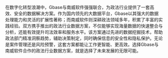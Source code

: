 在数字化转型浪潮中，Gbase与南威软件强强联合，为政法行业提供了一套高效、安全的数据解决方案。作为国内领先的大数据平台，Gbase以其强大的数据处理能力和灵活的扩展性著称；而南威软件则深耕政法领域多年，积累了丰富的实践经验。双方携手推出的政法行业数据方案，不仅能够实现海量数据的快速整合与分析，还能有效提升司法效率和服务水平。该方案通过先进的数据挖掘技术，帮助政法部门精准洞察趋势，辅助决策制定，同时确保信息的安全性和隐私保护。无论是案件管理还是风险预警，这套方案都能让工作更智能、更高效。选择Gbase与南威软件合作的政法行业数据方案，就是选择了未来发展的无限可能。